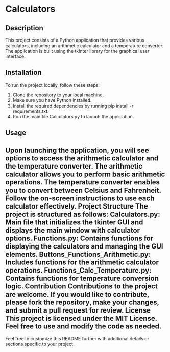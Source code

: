 # Calculators

## Description
This project consists of a Python application that provides various calculators, 
including an arithmetic calculator and a temperature converter. The application is built using the tkinter library for the graphical user interface.

## Installation
To run the project locally, follow these steps:
1. Clone the repository to your local machine.
2. Make sure you have Python installed.
3. Install the required dependencies by running pip install -r requirements.txt.
4. Run the main file Calculators.py to launch the application.
   
## Usage
Upon launching the application, you will see options to access the arithmetic calculator and the temperature converter.
The arithmetic calculator allows you to perform basic arithmetic operations.
The temperature converter enables you to convert between Celsius and Fahrenheit.
Follow the on-screen instructions to use each calculator effectively.
Project Structure
The project is structured as follows:
Calculators.py: Main file that initializes the tkinter GUI and displays the main window with calculator options.
Functions.py: Contains functions for displaying the calculators and managing the GUI elements.
Buttons_Functions_Arithmetic.py: Includes functions for the arithmetic calculator operations.
Functions_Calc_Temperature.py: Contains functions for temperature conversion logic.
Contribution
Contributions to the project are welcome. If you would like to contribute, please fork the repository, make your changes, and submit a pull request for review.
License
This project is licensed under the MIT License. Feel free to use and modify the code as needed.
---
Feel free to customize this README further with additional details or sections specific to your project.

